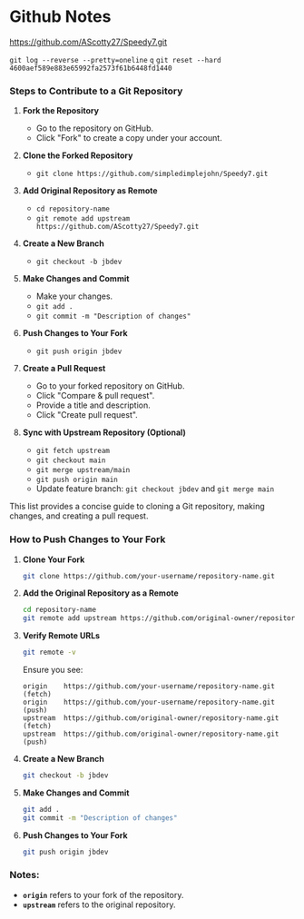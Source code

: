 # Github Notes
https://github.com/AScotty27/Speedy7.git


`git log --reverse --pretty=oneline`
`q`
`git reset --hard 4600aef589e883e65992fa2573f61b6448fd1440`


### Steps to Contribute to a Git Repository

1. **Fork the Repository**
   - Go to the repository on GitHub.
   - Click "Fork" to create a copy under your account.

2. **Clone the Forked Repository**
   - `git clone https://github.com/simpledimplejohn/Speedy7.git`

3. **Add Original Repository as Remote**
   - `cd repository-name`
   - `git remote add upstream https://github.com/AScotty27/Speedy7.git`

4. **Create a New Branch**
   - `git checkout -b jbdev`

5. **Make Changes and Commit**
   - Make your changes.
   - `git add .`
   - `git commit -m "Description of changes"`

6. **Push Changes to Your Fork**
   - `git push origin jbdev`

7. **Create a Pull Request**
   - Go to your forked repository on GitHub.
   - Click "Compare & pull request".
   - Provide a title and description.
   - Click "Create pull request".

8. **Sync with Upstream Repository (Optional)**
   - `git fetch upstream`
   - `git checkout main`
   - `git merge upstream/main`
   - `git push origin main`
   - Update feature branch: `git checkout jbdev` and `git merge main`

This list provides a concise guide to cloning a Git repository, making changes, and creating a pull request.

### How to Push Changes to Your Fork

1. **Clone Your Fork**
   ```bash
   git clone https://github.com/your-username/repository-name.git
   ```

2. **Add the Original Repository as a Remote**
   ```bash
   cd repository-name
   git remote add upstream https://github.com/original-owner/repository-name.git
   ```

3. **Verify Remote URLs**
   ```bash
   git remote -v
   ```
   Ensure you see:
   ```
   origin    https://github.com/your-username/repository-name.git (fetch)
   origin    https://github.com/your-username/repository-name.git (push)
   upstream  https://github.com/original-owner/repository-name.git (fetch)
   upstream  https://github.com/original-owner/repository-name.git (push)
   ```

4. **Create a New Branch**
   ```bash
   git checkout -b jbdev
   ```

5. **Make Changes and Commit**
   ```bash
   git add .
   git commit -m "Description of changes"
   ```

6. **Push Changes to Your Fork**
   ```bash
   git push origin jbdev
   ```

### Notes:
- **`origin`** refers to your fork of the repository.
- **`upstream`** refers to the original repository.